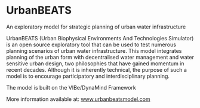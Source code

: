 UrbanBEATS
==========

An exploratory model for strategic planning of urban water infrastructure

UrbanBEATS (Urban Biophysical Environments And Technologies Simulator) is an open source exploratory tool that can be used to test numerous planning scenarios of urban water infrastructure. This model integrates planning of the urban form with decentralised water management and water sensitive urban design, two philosophies that have gained momentum in recent decades. Although it is inherently technical, the purpose of such a model is to encourage participatory and interdisciplinary planning.

The model is built on the VIBe/DynaMind Framework

More information available at: www.urbanbeatsmodel.com